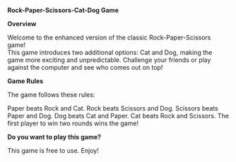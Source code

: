 **Rock-Paper-Scissors-Cat-Dog Game**

**Overview**

Welcome to the enhanced version of the classic Rock-Paper-Scissors game!   
This game introduces two additional options: Cat and Dog, making the game more exciting and unpredictable. 
Challenge your friends or play against the computer and see who comes out on top!

**Game Rules**

The game follows these rules:

Paper beats Rock and Cat.
Rock beats Scissors and Dog.
Scissors beats Paper and Dog.
Dog beats Cat and Paper.
Cat beats Rock and Scissors.
The first player to win two rounds wins the game!


**Do you want to play this game?**

This game is free to use. Enjoy!













